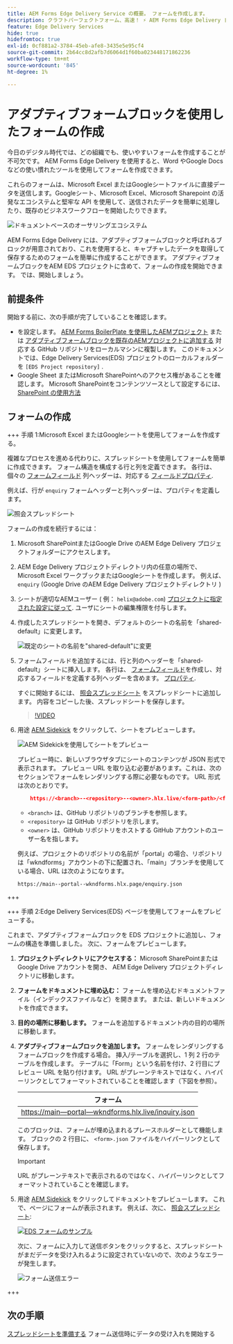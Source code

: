 ```yaml
---
title: AEM Forms Edge Delivery Service の概要。 フォームを作成します。
description: クラフトパーフェクトフォーム、高速！ ⚡ AEM Forms Edge Delivery ドキュメントベースのオーサリング=超高速で SEO に対応したフォームで、より幸せなユーザーと検索エンジンを実現。
feature: Edge Delivery Services
hide: true
hidefromtoc: true
exl-id: 0cf881a2-3784-45eb-afe8-3435e5e95cf4
source-git-commit: 2b64cc8d2afb7d6064d1f60ba023448171862236
workflow-type: tm+mt
source-wordcount: '845'
ht-degree: 1%

---
```


# アダプティブフォームブロックを使用したフォームの作成

今日のデジタル時代では、どの組織でも、使いやすいフォームを作成することが不可欠です。 AEM Forms Edge Delivery を使用すると、Word やGoogle Docs などの使い慣れたツールを使用してフォームを作成できます。

これらのフォームは、Microsoft Excel またはGoogleシートファイルに直接データを送信します。Googleシート、Microsoft Excel、Microsoft Sharepoint の活発なエコシステムと堅牢な API を使用して、送信されたデータを簡単に処理したり、既存のビジネスワークフローを開始したりできます。

![ドキュメントベースのオーサリングエコシステム](/help/edge/assets/document-based-authoring-workflow-create-form.png)

AEM Forms Edge Delivery には、アダプティブフォームブロックと呼ばれるブロックが用意されており、これを使用すると、キャプチャしたデータを取得して保存するためのフォームを簡単に作成することができます。 アダプティブフォームブロックをAEM EDS プロジェクトに含めて、フォームの作成を開始できます。 では、開始しましょう。


## 前提条件

開始する前に、次の手順が完了していることを確認します。

* を設定します。 [AEM Forms BoilerPlate を使用したAEMプロジェクト](/help/edge/docs/forms/tutorial.md#create-a-new-aem-project-pre-equipped-with-adaptive-forms-block) または [アダプティブフォームブロックを既存のAEMプロジェクトに追加する](/help/edge/docs/forms/tutorial.md#add-adaptive-forms-block-to-your-existing-aem-project) 対応する GitHub リポジトリをローカルマシンに複製します。
このドキュメントでは、Edge Delivery Services(EDS) プロジェクトのローカルフォルダーを `[EDS Project repository]` .
* Google Sheet またはMicrosoft SharePointへのアクセス権があることを確認します。 Microsoft SharePointをコンテンツソースとして設定するには、 [SharePoint の使用方法](https://www.aem.live/docs/setup-customer-sharepoint)



## フォームの作成

<!-- 

+++ Step 1: Add the Adaptive Form Block to your Edge Delivery Services (EDS) project.

The Adaptive  empowers users to create forms for an Edge Delivery ServicesSite. However, this block isn't included in the default AEM boilerplate (used to create an Edge Delivery Services project). To seamlessly integrate the Adaptive Form Block into your Edge Delivery Services project:

1. **Clone the Adaptive Form Block repository**: Clone the [Adaptive Form Block repository](https://github.com/adobe-rnd/form-block) on your local machine. It contains the code to render the form on an EDS webpage. In this document, the local folder of your Forms Block repository is referred as `[Adaptive Form Block repository]`.
1. **Locate the Adaptive Form Block Repository:** Access the [Adaptive Form Block repository]/blocks/src folder and copy its content. 

1. on your local machine and copy the `form` folder. 
1. **Paste the Adaptive Form Block's code into your EDS Project:**
Navigate to the [EDS Project repository]/blocks/ folder on your local machine and create a 'form' folder. Paste the `[Adaptive Form Block repository]/blocks/src content`, copied in perevious step to the `[EDS Project repository]/blocks/form` folder.
1. **Commit Changes to GitHub:** Check in the `[EDS Project repository]/blocks/form` folder and its underlying files to your Edge Delivery Services project on GitHub.

After completing these steps, the Adaptive Form Block is successfully added to your Edge Delivery Services (EDS) project repository on GitHub. You can now create and add forms to a EDS Sites page.
 

**Troubleshooting GitHub build issues**

Ensure a smooth GitHub build process by addressing potential issues:

* **Resolve Module Path Error:**
    If you encounter the error "Unable to resolve path to module "'../../scripts/lib-franklin.js'", navigate to the [EDS Project]/blocks/forms/form.js file. Update the import statement by replacing the lib-franklin.js file with the aem.js file.

* **Handle Linting Errors:**
    Should you come across any linting errors, you can bypass them. Open the [EDS Project]/package.json file and modify the "lint" script from "lint": "npm run lint:js && npm run lint:css" to "lint": "echo 'skipping linting for now'". Save the file and commit the changes to your GitHub project.

+++

-->

+++ 手順 1:Microsoft Excel またはGoogleシートを使用してフォームを作成する。

複雑なプロセスを進める代わりに、スプレッドシートを使用してフォームを簡単に作成できます。 フォーム構造を構成する行と列を定義できます。 各行は、個々の [フォームフィールド](/help/edge/docs/forms/form-components.md#available-components) 列ヘッダーは、対応する [フィールドプロパティ](/help/edge/docs/forms/form-components.md#components-properties).

例えば、行が `enquiry` フォームヘッダーと列ヘッダーは、プロパティを定義します。

![照会スプレッドシート](/help/edge/assets/enquiry-form-spreadsheet.png)

フォームの作成を続行するには：

1. Microsoft SharePointまたはGoogle Drive のAEM Edge Delivery プロジェクトフォルダーにアクセスします。

1. AEM Edge Delivery プロジェクトディレクトリ内の任意の場所で、Microsoft Excel ワークブックまたはGoogleシートを作成します。 例えば、 `enquiry` (Google Drive のAEM Edge Delivery プロジェクトディレクトリ )

1. シートが適切なAEMユーザー ( 例： `helix@adobe.com`) [プロジェクトに指定された設定に従って](https://www.aem.live/docs/setup-customer-sharepoint). ユーザにシートの編集権限を付与します。

1. 作成したスプレッドシートを開き、デフォルトのシートの名前を「shared-default」に変更します。

   ![既定のシートの名前を&quot;shared-default&quot;に変更](/help/edge/assets/rename-sheet-to-shared-default.png)

1. フォームフィールドを追加するには、行と列のヘッダーを「shared-default」シートに挿入します。 各行は、 [フォームフィールド](/help/edge/docs/forms/form-components.md#available-components)を作成し、対応するフィールドを定義する列ヘッダーを含めます。 [プロパティ](/help/edge/docs/forms/form-components.md#components-properties).

   すぐに開始するには、 [照会スプレッドシート](https://docs.google.com/spreadsheets/d/196lukD028RDK_evBelkOonPxC7w0l_IiJ-Yx3DvMfNk/edit#gid=0) をスプレッドシートに追加します。 内容をコピーした後、スプレッドシートを保存します。

   >[!VIDEO](https://video.tv.adobe.com/v/3427468?quality=12&learn=on)


1. 用途 [AEM Sidekick](https://www.aem.live/developer/tutorial#preview-and-publish-your-content) をクリックして、シートをプレビューします。

   ![AEM Sidekickを使用してシートをプレビュー](/help/edge/assets/preview-form.png)

   プレビュー時に、新しいブラウザタブにシートのコンテンツが JSON 形式で表示されます。 プレビュー URL を取り込む必要があります。これは、次のセクションでフォームをレンダリングする際に必要なものです。 URL 形式は次のとおりです。


   ```JSON
       https://<branch>--<repository>--<owner>.hlx.live/<form-path>/<form-file-name>.json
   ```

   * `<branch>` は、GitHub リポジトリのブランチを参照します。
   * `<repository>` は GitHub リポジトリを示します。
   * `<owner>` は、GitHub リポジトリをホストする GitHub アカウントのユーザー名を指します。

   例えば、プロジェクトのリポジトリの名前が「portal」の場合、リポジトリは「wkndforms」アカウントの下に配置され、「main」ブランチを使用している場合、URL は次のようになります。

   `https://main--portal--wkndforms.hlx.page/enquiry.json`


+++

+++ 手順 2:Edge Delivery Services(EDS) ページを使用してフォームをプレビューする。


これまで、アダプティブフォームブロックを EDS プロジェクトに追加し、フォームの構造を準備しました。 次に、フォームをプレビューします。

1. **プロジェクトディレクトリにアクセスする：** Microsoft SharePointまたはGoogle Drive アカウントを開き、 AEM Edge Delivery プロジェクトディレクトリに移動します。

1. **フォームをドキュメントに埋め込む：** フォームを埋め込むドキュメントファイル（インデックスファイルなど）を開きます。 または、新しいドキュメントを作成できます。

1. **目的の場所に移動します。** フォームを追加するドキュメント内の目的の場所に移動します。

1. **アダプティブフォームブロックを追加します。** フォームをレンダリングするフォームブロックを作成する場合。 挿入/テーブルを選択し、1 列 2 行のテーブルを作成します。 テーブルに「Form」という名前を付け、2 行目にプレビュー URL を貼り付けます。 URL がプレーンテキストではなく、ハイパーリンクとしてフォーマットされていることを確認します（下図を参照）。

   | フォーム |
   |---|
   | [https://main—portal—wkndforms.hlx.live/inquiry.json](https://main--portal--wkndforms.hlx.live/enquiry.json) |

   このブロックは、フォームが埋め込まれるプレースホルダーとして機能します。 ブロックの 2 行目に、 `<form>.json` ファイルをハイパーリンクとして保存します。

   >[!IMPORTANT]
   >
   >
   > URL がプレーンテキストで表示されるのではなく、ハイパーリンクとしてフォーマットされていることを確認します。


1. 用途 [AEM Sidekick](https://www.aem.live/developer/tutorial#preview-and-publish-your-content) をクリックしてドキュメントをプレビューします。 これで、ページにフォームが表示されます。 例えば、次に、 [照会スプレッドシート](https://docs.google.com/spreadsheets/d/196lukD028RDK_evBelkOonPxC7w0l_IiJ-Yx3DvMfNk/edit#gid=0):


   [![EDS フォームのサンプル](/help/edge/assets/eds-form.png)](https://main--portal--wkndforms.hlx.live/)

   次に、フォームに入力して送信ボタンをクリックすると、スプレッドシートがまだデータを受け入れるように設定されていないので、次のようなエラーが発生します。

   ![フォーム送信エラー](/help/edge/assets/form-error.png)

+++


## 次の手順

[スプレッドシートを準備する](/help/edge/docs/forms/submit-forms.md) フォーム送信時にデータの受け入れを開始する



